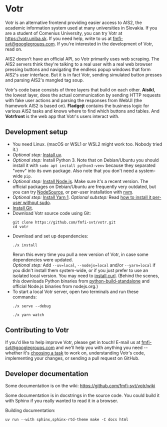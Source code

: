 # Votr

Votr is an alternative frontend providing easier access to AIS2, the academic
information system used at many universities in Slovakia. If you are a student
of Comenius University, you can try Votr at https://votr.uniba.sk. If you need
help, write to us at fmfi-svt@googlegroups.com. If you're interested in the
development of Votr, read on.

AIS2 doesn't have an official API, so Votr primarily uses web scraping. The AIS2
servers think they're talking to a real user with a real web browser pressing
buttons and navigating the endless popup windows that form AIS2's user
interface. But it is in fact Votr, sending simulated button presses and parsing
AIS2's mangled tag soup.

Votr's code base consists of three layers that build on each other. **Aisikl**,
the lowest layer, does the actual communication by sending HTTP requests with
fake user actions and parsing the responses from WebUI (the framework AIS2 is
based on). **Fladgejt** contains the business logic for various AIS2 tasks and
knows where to find which buttons and tables. And **Votrfront** is the web app
that Votr's users interact with.

## Development setup

- You need Linux. (macOS or WSL1 or WSL2 might work too. Nobody tried it.)
- _Optional step:_ [Install uv][uv].
- _Optional step:_ Install Python 3. Note that on Debian/Ubuntu you should
  install it with `sudo apt install python3-venv` because they separated "venv"
  into its own package. Also note that you don't need a system-wide `pip`.
- _Optional step:_ [Install Node.js][node.js]. Make sure it's a recent version.
  The official packages on Debian/Ubuntu are frequently very outdated, but you
  can try [NodeSource][], or per-user installation with [nvm][].
- _Optional step:_ [Install Yarn 1][yarn]. _Optional substep:_ Read [how to
  install it per-user without sudo][sudo].
- [Install Git][git].
- Download Votr source code using Git:
  ```shell
  git clone https://github.com/fmfi-svt/votr.git
  cd votr
  ```
- Download and set up dependencies:
  ```shell
  ./x install
  ```
  Rerun this every time you pull a new version of Votr, in case some
  dependencies were updated.<br> _Optional step:_ Add `--uv=local`,
  `--nodejs=local` and/or `--yarn=local` if you didn't install them system-wide,
  or if you just prefer to use an isolated local version. You may need to
  [install curl][curl]. (Behind the scenes, this downloads Python binaries from
  [python-build-standalone][pbs] and official Node.js binaries from nodejs.org.)
- To start a local Votr server, open two terminals and run these commands:
  ```shell
  ./x serve --debug
  ```
  ```shell
  ./x yarn watch
  ```

[uv]: https://docs.astral.sh/uv/getting-started/installation/
[node.js]: https://nodejs.org/en/download/package-manager/
[nodesource]: https://github.com/nodesource/distributions
[nvm]: https://github.com/nvm-sh/nvm
[yarn]: https://classic.yarnpkg.com/en/docs/install
[sudo]: https://stackoverflow.com/a/59227497
[git]: https://git-scm.com/download/linux
[curl]: https://everything.curl.dev/get
[pbs]: https://gregoryszorc.com/docs/python-build-standalone/main/

## Contributing to Votr

If you'd like to help improve Votr, please get in touch! E-mail us at
fmfi-svt@googlegroups.com and we'll help you with anything you need -- whether
it's [choosing a task](https://github.com/fmfi-svt/votr/issues) to work on,
understanding Votr's code, implementing your changes, or sending a pull request
on GitHub.

## Developer documentation

Some documentation is on the wiki: https://github.com/fmfi-svt/votr/wiki

Some documentation is in docstrings in the source code. You could build it with
Sphinx if you really wanted to read it in a browser.

Building documentation:

    uv run --with sphinx,sphinx-rtd-theme make -C docs html
